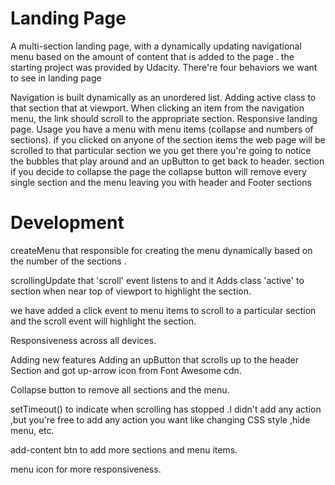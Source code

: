 # Landing Page
A multi-section landing page, with a dynamically updating navigational menu based on the amount of content that is added to the page .
the starting project was provided by Udacity.
There're four behaviors we want to see in landing page

Navigation is built dynamically as an unordered list.
Adding active class to that section that at viewport.
When clicking an item from the navigation menu, the link should scroll to the appropriate section.
Responsive landing page.
Usage
you have a menu with menu items (collapse and numbers of sections).
if you clicked on anyone of the section items the web page will be scrolled to that particular section we you get there you're going to notice the bubbles that play around and an upButton to get back to header.
section if you decide to collapse the page the collapse button will remove every single section and the menu leaving you with header and Footer sections

# Development
createMenu that responsible for creating the menu dynamically based on the number of the sections .

scrollingUpdate that 'scroll' event listens to and it Adds class 'active' to section when near top of viewport to highlight the section.

we have added a click event to menu items to scroll to a particular section and the scroll event will highlight the section.

Responsiveness across all devices.

Adding new features
Adding an upButton that scrolls up to the header Section and got up-arrow icon from Font Awesome cdn.

Collapse button to remove all sections and the menu.

setTimeout() to indicate when scrolling has stopped .I didn't add any action ,but you're free to add any action you want like changing CSS style ,hide menu, etc.

add-content btn to add more sections and menu items.

menu icon for more responsiveness.
